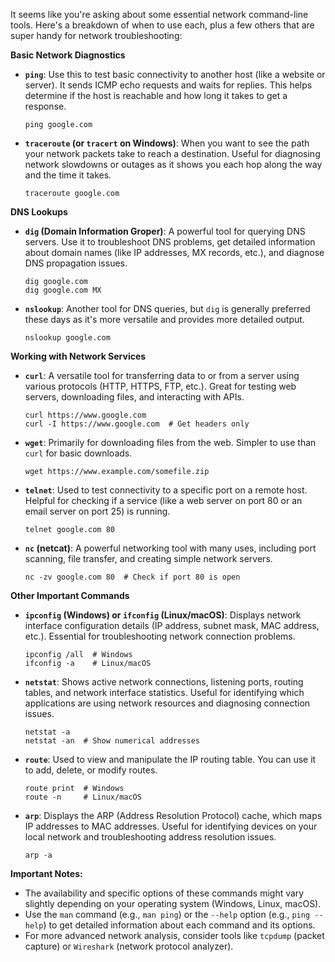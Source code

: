 It seems like you're asking about some essential network command-line tools. Here's a breakdown of when to use each, plus a few others that are super handy for network troubleshooting:

**Basic Network Diagnostics**

* **`ping`**:  Use this to test basic connectivity to another host (like a website or server). It sends ICMP echo requests and waits for replies. This helps determine if the host is reachable and how long it takes to get a response.

   ```b
   ping google.com 
   ```

* **`traceroute` (or `tracert` on Windows)**: When you want to see the path your network packets take to reach a destination. Useful for diagnosing network slowdowns or outages as it shows you each hop along the way and the time it takes.

   ```
   traceroute google.com
   ```

**DNS Lookups**

* **`dig` (Domain Information Groper)**: A powerful tool for querying DNS servers. Use it to troubleshoot DNS problems, get detailed information about domain names (like IP addresses, MX records, etc.), and diagnose DNS propagation issues.

   ```
   dig google.com 
   dig google.com MX  
   ```

* **`nslookup`**: Another tool for DNS queries, but `dig` is generally preferred these days as it's more versatile and provides more detailed output.

   ```
   nslookup google.com
   ```

**Working with Network Services**

* **`curl`**:  A versatile tool for transferring data to or from a server using various protocols (HTTP, HTTPS, FTP, etc.). Great for testing web servers, downloading files, and interacting with APIs.

   ```
   curl https://www.google.com 
   curl -I https://www.google.com  # Get headers only
   ```

* **`wget`**:  Primarily for downloading files from the web. Simpler to use than `curl` for basic downloads.

   ```
   wget https://www.example.com/somefile.zip
   ```

* **`telnet`**: Used to test connectivity to a specific port on a remote host.  Helpful for checking if a service (like a web server on port 80 or an email server on port 25) is running.

   ```
   telnet google.com 80 
   ```

* **`nc` (netcat)**: A powerful networking tool with many uses, including port scanning, file transfer, and creating simple network servers.

   ```
   nc -zv google.com 80  # Check if port 80 is open
   ```

**Other Important Commands**

* **`ipconfig` (Windows) or `ifconfig` (Linux/macOS)**: Displays network interface configuration details (IP address, subnet mask, MAC address, etc.). Essential for troubleshooting network connection problems.

   ```
   ipconfig /all  # Windows 
   ifconfig -a    # Linux/macOS
   ```

* **`netstat`**: Shows active network connections, listening ports, routing tables, and network interface statistics. Useful for identifying which applications are using network resources and diagnosing connection issues.

   ```
   netstat -a 
   netstat -an  # Show numerical addresses
   ```

* **`route`**:  Used to view and manipulate the IP routing table. You can use it to add, delete, or modify routes.

   ```
   route print  # Windows
   route -n     # Linux/macOS
   ```

* **`arp`**: Displays the ARP (Address Resolution Protocol) cache, which maps IP addresses to MAC addresses. Useful for identifying devices on your local network and troubleshooting address resolution issues.

   ```
   arp -a
   ```

**Important Notes:**

* The availability and specific options of these commands might vary slightly depending on your operating system (Windows, Linux, macOS).
* Use the `man` command (e.g., `man ping`) or the `--help` option (e.g., `ping --help`) to get detailed information about each command and its options.
* For more advanced network analysis, consider tools like `tcpdump` (packet capture) or `Wireshark` (network protocol analyzer).
